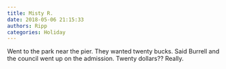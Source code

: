 ```yaml
---
title: Misty R.
date: 2018-05-06 21:15:33
authors: Ripp
categories: Holiday
---
```


 Went to the park near the pier.
They wanted twenty bucks. Said Burrell and the council went up on the admission. Twenty dollars?? Really.